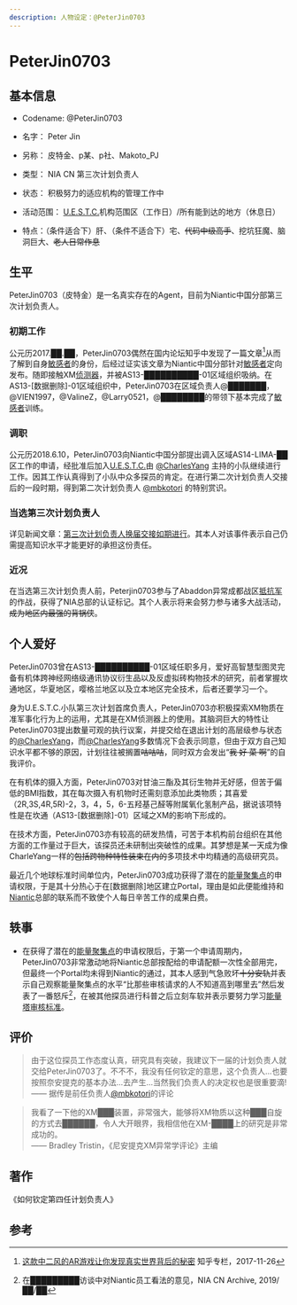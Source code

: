 ```yaml
---
description: 人物设定：@PeterJin0703
---
```


# PeterJin0703

## 基本信息

- Codename: @PeterJin0703

- 名字： Peter Jin

- 另称： 皮特金、p某、p社、Makoto_PJ

- 类型： NIA CN 第三次计划负责人

- 状态： 积极努力的适应机构的管理工作中

- 活动范围： [U.E.S.T.C.](/setting/entity/UESTC-Org.md)机构范围区（工作日）/所有能到达的地方（休息日）

- 特点：（条件适合下）肝、（条件不适合下）宅、~~代码中级高手~~、挖坑狂魔、脑洞巨大、~~老人日常作息~~

## 生平

PeterJin0703（皮特金）是一名真实存在的Agent，目前为Niantic中国分部第三次计划负责人。

### 初期工作

公元历2017.██.██，PeterJin0703偶然在国内论坛知乎中发现了一篇文章[^1]从而了解到自身[敏感者](/setting/entity/Sensitive.md)的身份，后经过证实该文章为Niantic中国分部针对[敏感者](/setting/entity/Sensitive.md)定向发布。随即接触XM[侦测器](/setting/entity/Scanner.md)，并被AS13-██████████-01区域组织吸纳。在AS13-[数据删除]-01区域组织中，PeterJin0703在区域负责人@███████，@VIEN1997，@ValineZ，@Larry0521，@████████的带领下基本完成了[敏感者](/setting/entity/Sensitive.md)训练。

### 调职

公元历2018.6.10，PeterJin0703向Niantic中国分部提出调入区域AS14-LIMA-██区工作的申请，经批准后加入[U.E.S.T.C.](/setting/entity/UESTC-Org.md)由 [@CharlesYang](/setting/person/CharleYang.md) 主持的小队继续进行工作。因其工作认真得到了小队中众多探员的肯定。在进行第二次计划负责人交接后的一段时期，得到第二次计划负责人 [@mbkotori](/setting/person/mbkotori.md) 的特别赏识。

### 当选第三次计划负责人

详见新闻文章：[第三次计划负责人换届交接如期进行](/essay/news/3rd-handover.md)。其本人对该事件表示自己仍需提高知识水平才能更好的承担这份责任。

### 近况

在当选第三次计划负责人前，Peterjin0703参与了Abaddon异常成都战区[抵抗军](setting/entity/Resistance.md)的作战，获得了NIA总部的认证标记。其个人表示将来会努力参与诸多大战活动，~~成为地区内最强的背锅侠~~。

## 个人爱好

PeterJin0703曾在AS13-██████████-01区域任职多月，爱好高智慧型图灵完备有机体跨神经网络级通讯协议衍生品以及反虚拟砖构物技术的研究，前者掌握坎通地区，华夏地区，嘤格兰地区以及立本地区完全技术，后者还要学习一个。

身为U.E.S.T.C.小队第三次计划首席负责人，PeterJin0703亦积极探索XM物质在准军事化行为上的运用，尤其是在XM侦测器上的使用。其脑洞巨大的特性让PeterJin0703提出数量可观的执行议案，并提交给在退出计划的高层级参与状态的[@CharlesYang](/setting/person/CharleYang.md)，而[@CharlesYang](/setting/person/CharleYang.md)多数情况下会表示同意，但由于双方自己知识水平都不够的原因，计划往往被搁置~~咕咕咕~~，同时双方会发出“~~我 好 菜 啊~~”的自我评价。

在有机体的摄入方面，PeterJin0703对甘油三酯及其衍生物并无好感，但苦于偏低的BMI指数，其在每次摄入有机物时还需刻意添加此类物质；其喜爱（2R,3S,4R,5R)-2，3，4，5，6-五羟基己醛等附属氧化氢制产品，据说该项特性是在坎通（AS13-[数据删除]-01）区域之XM的影响下形成的。

在技术方面，PeterJin0703亦有较高的研发热情，可苦于本机构前台组织在其他方面的工作量过于巨大，该探员还未研制出突破性的成果。其梦想是某一天成为像CharleYang一样的~~包括跨物种特性装束在内的~~多项技术中均精通的高级研究员。

最近几个地球标准时间单位内，PeterJin0703成功获得了潜在的[能量聚集点](/setting/entity/Portal.md)的申请权限，于是其十分热心于在[数据删除]地区建立Portal，理由是如此便能维持和[Niantic](/setting/entity/NianticProject.md)总部的联系而不致使个人每日辛苦工作的成果白费。

## 轶事

- 在获得了潜在的[能量聚集点](/setting/entity/Portal.md)的申请权限后，于第一个申请周期内，PeterJin0703非常激动地将Niantic总部按配给的申请配额一次性全部用完，但最终一个Portal均未得到Niantic的通过，其本人感到气急败坏~~十分安轨~~并表示自己观察能量聚集点的水平“比那些审核请求的人不知道高到哪里去”然后发表了一番怒斥[^2]，在被其他探员进行科普之后立刻车软并表示要努力学习[能量塔审核标准](/setting/entity/Portal_Guideline.md)。

## 评价

> 由于这位探员工作态度认真，研究具有突破，我建议下一届的计划负责人就交给PeterJin0703了。不不不，我没有任何钦定的意思，这个负责人...也要按照奈安提克的基本办法...去产生...当然我们负责人的决定权也是很重要滴!  
> —— 据传是前任负责人[@mbkotori](/setting/person/mbkotori.md)的评论  

> 我看了一下他的XM███装置，非常强大，能够将XM物质以这种███自旋的方式去██████，令人大开眼界，我相信他在XM-████上的研究是非常成功的。  
> —— Bradley Tristin，《尼安提克XM异常学评论》主编

## 著作

《如何钦定第四任计划负责人》

## 参考

[^1]:[这款中二风的AR游戏让你发现真实世界背后的秘密](https://zhuanlan.zhihu.com/p/33005023) 知乎专栏，2017-11-26  
[^2]:在█████████访谈中对Niantic员工看法的意见，NIA CN Archive, 2019/██/██  
